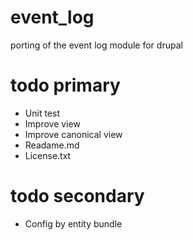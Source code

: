 # event_log
porting of the event log module for drupal

# todo primary
- Unit test
- Improve view
- Improve canonical view
- Readame.md
- License.txt

# todo secondary
- Config by entity bundle
